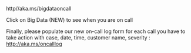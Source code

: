 http//aka.ms/bigdataoncall

Click on Big Data (NEW) to see when you are on call

Finally, please populate our new on-call log form for each call you have to take action with case, date, time, customer name, severity : http://aka.ms/oncalllog 